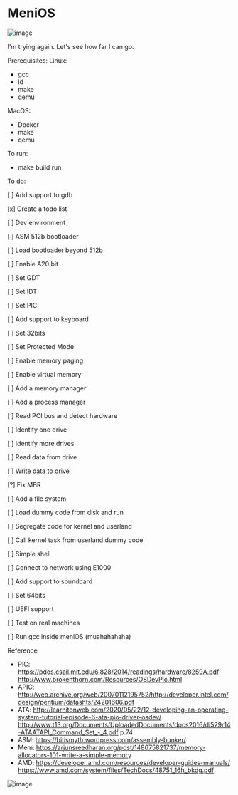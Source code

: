 # MeniOS

![image](https://github.com/pbalduino/menios/assets/32979/bea730e3-1cfa-40ea-85b8-c03206f5d0f0)

I'm trying again. Let's see how far I can go.

Prerequisites:
  Linux:
  - gcc
  - ld
  - make
  - qemu

  MacOS:
  - Docker
  - make
  - qemu

To run:
 - make build run

To do:

  [ ] Add support to gdb

  [x] Create a todo list

  [ ] Dev environment

  [ ] ASM 512b bootloader

  [ ] Load bootloader beyond 512b

  [ ] Enable A20 bit

  [ ] Set GDT

  [ ] Set IDT

  [ ] Set PIC

  [ ] Add support to keyboard

  [ ] Set 32bits

  [ ] Set Protected Mode

  [ ] Enable memory paging

  [ ] Enable virtual memory

  [ ] Add a memory manager

  [ ] Add a process manager

  [ ] Read PCI bus and detect hardware

  [ ] Identify one drive

  [ ] Identify more drives

  [ ] Read data from drive

  [ ] Write data to drive

  [?] Fix MBR

  [ ] Add a file system

  [ ] Load dummy code from disk and run

  [ ] Segregate code for kernel and userland

  [ ] Call kernel task from userland dummy code

  [ ] Simple shell

  [ ] Connect to network using E1000

  [ ] Add support to soundcard

  [ ] Set 64bits

  [ ] UEFI support

  [ ] Test on real machines

  [ ] Run gcc inside meniOS (muahahahaha)

Reference
  - PIC:  https://pdos.csail.mit.edu/6.828/2014/readings/hardware/8259A.pdf
          http://www.brokenthorn.com/Resources/OSDevPic.html
  - APIC: http://web.archive.org/web/20070112195752/http://developer.intel.com/design/pentium/datashts/24201606.pdf
  - ATA:  http://learnitonweb.com/2020/05/22/12-developing-an-operating-system-tutorial-episode-6-ata-pio-driver-osdev/
          http://www.t13.org/Documents/UploadedDocuments/docs2016/di529r14-ATAATAPI_Command_Set_-_4.pdf p.74
  - ASM:  https://bitismyth.wordpress.com/assembly-bunker/
  - Mem:  https://arjunsreedharan.org/post/148675821737/memory-allocators-101-write-a-simple-memory
  - AMD:  https://developer.amd.com/resources/developer-guides-manuals/
          https://www.amd.com/system/files/TechDocs/48751_16h_bkdg.pdf

![image](https://user-images.githubusercontent.com/32979/212723683-73387eaf-4a48-4193-83b6-5ec155360a50.png)
